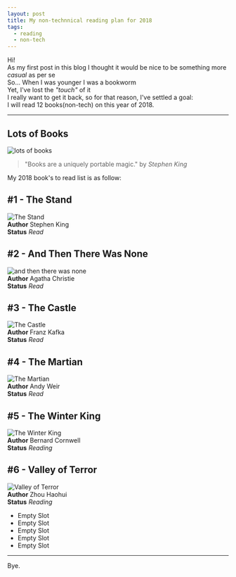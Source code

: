 ```yaml
---
layout: post
title: My non-technnical reading plan for 2018
tags:
  - reading 
  - non-tech
---
```

Hi!   
As my first post in this blog I thought it would be nice to be something more _casual_ as per se      
So... When I was younger I was a bookworm    
Yet, I've lost the _"touch"_ of it   
I really want to get it back, so for that reason, I've settled a goal:   
I will read 12 books(non-tech) on this year of 2018.    

---
## Lots of Books     
![lots of books](../images/post_1/books.jpg)     

> "Books are a uniquely portable magic." by *Stephen King*     

My 2018 book's to read list is as follow:

## #1 - The Stand
![The Stand](../images/post_1/stand.jpg)    
**Author** Stephen King     
**Status** _Read_     

## #2 - And Then There Was None     
![and then there was none](../images/post_1/none.jpg)     
**Author** Agatha Christie      
**Status** _Read_  

## #3 - The Castle     
![The Castle](../images/post_1/castle.jpg)     
**Author** Franz Kafka           
**Status** _Read_    

## #4 - The Martian   
![The Martian](../images/post_1/martian.jpg)      
**Author** Andy Weir    
**Status** _Read_   

## #5 - The Winter King   
![The Winter King](../images/post_1/winter.jpg)        
**Author** Bernard Cornwell      
**Status** _Reading_     

## #6 - Valley of Terror   
![Valley of Terror](../images/post_1/terror.jpg)        
**Author** Zhou Haohui         
**Status** _Reading_    

- Empty Slot
- Empty Slot
- Empty Slot
- Empty Slot
- Empty Slot    

---
Bye.
